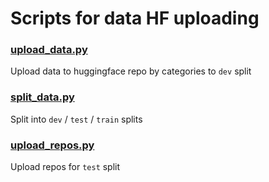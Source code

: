 # Scripts for data HF uploading

### [upload_data.py](upload_data.py)
Upload data to huggingface repo by categories to `dev` split

### [split_data.py](split_data.py)
Split into `dev` / `test` / `train` splits

### [upload_repos.py](upload_repos.py)
Upload repos for `test` split

